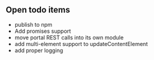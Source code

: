 ## Open todo items

* publish to npm
* Add promises support
* move portal REST calls into its own module
* add multi-element support to updateContentElement
* add proper logging
